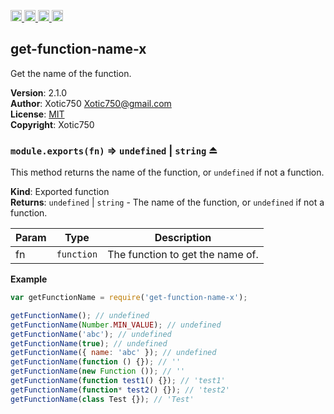 <a href="https://travis-ci.org/Xotic750/get-function-name-x"
   title="Travis status">
<img
   src="https://travis-ci.org/Xotic750/get-function-name-x.svg?branch=master"
   alt="Travis status" height="18"/>
</a>
<a href="https://david-dm.org/Xotic750/get-function-name-x"
   title="Dependency status">
<img src="https://david-dm.org/Xotic750/get-function-name-x.svg"
   alt="Dependency status" height="18"/>
</a>
<a href="https://david-dm.org/Xotic750/get-function-name-x#info=devDependencies"
   title="devDependency status">
<img src="https://david-dm.org/Xotic750/get-function-name-x/dev-status.svg"
   alt="devDependency status" height="18"/>
</a>
<a href="https://badge.fury.io/js/get-function-name-x" title="npm version">
<img src="https://badge.fury.io/js/get-function-name-x.svg"
   alt="npm version" height="18"/>
</a>
<a name="module_get-function-name-x"></a>

## get-function-name-x
Get the name of the function.

**Version**: 2.1.0  
**Author**: Xotic750 <Xotic750@gmail.com>  
**License**: [MIT](&lt;https://opensource.org/licenses/MIT&gt;)  
**Copyright**: Xotic750  
<a name="exp_module_get-function-name-x--module.exports"></a>

### `module.exports(fn)` ⇒ <code>undefined</code> \| <code>string</code> ⏏
This method returns the name of the function, or `undefined` if not
a function.

**Kind**: Exported function  
**Returns**: <code>undefined</code> \| <code>string</code> - The name of the function,  or `undefined` if
 not a function.  

| Param | Type | Description |
| --- | --- | --- |
| fn | <code>function</code> | The function to get the name of. |

**Example**  
```js
var getFunctionName = require('get-function-name-x');

getFunctionName(); // undefined
getFunctionName(Number.MIN_VALUE); // undefined
getFunctionName('abc'); // undefined
getFunctionName(true); // undefined
getFunctionName({ name: 'abc' }); // undefined
getFunctionName(function () {}); // ''
getFunctionName(new Function ()); // ''
getFunctionName(function test1() {}); // 'test1'
getFunctionName(function* test2() {}); // 'test2'
getFunctionName(class Test {}); // 'Test'
```
